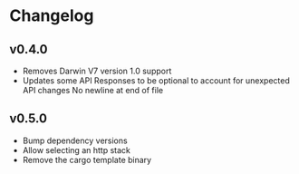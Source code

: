 # Changelog

## v0.4.0

- Removes Darwin V7 version 1.0 support
- Updates some API Responses to be optional to account for unexpected API changes
  No newline at end of file

## v0.5.0

- Bump dependency versions
- Allow selecting an http stack
- Remove the cargo template binary
